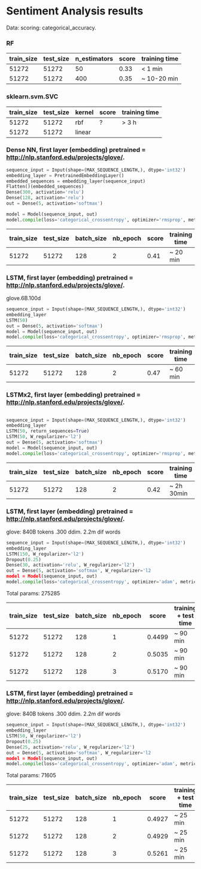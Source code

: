 # Sentiment Analysis results
Data: scoring: categorical_accuracy.
### RF


train_size | test_size | n_estimators |score | training time
------------ | ------------- | ---------- | ------------- | ----------
51272 | 51272 | 50 | 0.33 | < 1 min
51272 | 51272 | 400 | 0.35 | ~ 10-20 min

### sklearn.svm.SVC


train_size | test_size | kernel |score | training time
------------ | ------------- | ---------- | ------------- | ----------
51272 | 51272 | rbf | ? | > 3 h
51272 | 51272 | linear |  | 


### Dense NN, first layer (embedding) pretrained = http://nlp.stanford.edu/projects/glove/.
```python
sequence_input = Input(shape=(MAX_SEQUENCE_LENGTH,), dtype='int32')
embedding_layer = PretrainedEmbeddingLayer()
embedded_sequences = embedding_layer(sequence_input)
Flatten()(embedded_sequences)
Dense(300, activation='relu')
Dense(128, activation='relu')
out = Dense(5, activation='softmax')

model = Model(sequence_input, out)
model.compile(loss='categorical_crossentropy', optimizer='rmsprop', metrics=['acc'])
```

train_size | test_size | batch_size |nb_epoch |score | training time
------------ | ------------- | ----------| ---------- | ------------- | ----------
51272 | 51272 | 128 | 2 | 0.41 | ~ 20 min

### LSTM, first layer (embedding) pretrained = http://nlp.stanford.edu/projects/glove/. 

glove.6B.100d


```python
sequence_input = Input(shape=(MAX_SEQUENCE_LENGTH,), dtype='int32')
embedding_layer
LSTM(50)
out = Dense(5, activation='softmax')
model = Model(sequence_input, out)
model.compile(loss='categorical_crossentropy', optimizer='rmsprop', metrics=['acc'])
```

train_size | test_size | batch_size |nb_epoch |score | training time
------------ | ------------- | ----------| ---------- | ------------- | ----------
51272 | 51272 | 128 | 2 | 0.47 | ~ 60 min


### LSTMx2, first layer (embedding) pretrained = http://nlp.stanford.edu/projects/glove/.
```python

sequence_input = Input(shape=(MAX_SEQUENCE_LENGTH,), dtype='int32')
embedding_layer
LSTM(50, return_sequences=True)
LSTM(50, W_regularizer='l2')
out = Dense(5, activation='softmax')
model = Model(sequence_input, out)
model.compile(loss='categorical_crossentropy', optimizer='rmsprop', metrics=['acc'])
```

train_size | test_size | batch_size |nb_epoch |score | training time
------------ | ------------- | ----------| ---------- | ------------- | ----------
51272 | 51272 | 128 | 2 | 0.42 | ~  2h 30min

### LSTM, first layer (embedding) pretrained = http://nlp.stanford.edu/projects/glove/. 
glove: 840B tokens .300 ddim. 2.2m dif words

```python
sequence_input = Input(shape=(MAX_SEQUENCE_LENGTH,), dtype='int32')
embedding_layer
LSTM(150, W_regularizer='l2')
Dropout(0.25)
Dense(30, activation='relu', W_regularizer='l2')
out = Dense(5, activation='softmax', W_regularizer='l2
model = Model(sequence_input, out)
model.compile(loss='categorical_crossentropy', optimizer='adam', metrics=['acc'])
```
Total params: 275285


train_size | test_size | batch_size | nb_epoch |score | training + test time
------------ | ------------- | ----------| ---------- | ------------- | ----------
51272 | 51272 | 128 | 1 | 0.4499 | ~ 90 min
51272 | 51272 | 128 | 2 | 0.5035 | ~ 90 min
51272 | 51272 | 128 | 3 | 0.5170 | ~ 90 min

### LSTM, first layer (embedding) pretrained = http://nlp.stanford.edu/projects/glove/. 
glove: 840B tokens .300 ddim. 2.2m dif words

```python
sequence_input = Input(shape=(MAX_SEQUENCE_LENGTH,), dtype='int32')
embedding_layer
LSTM(50, W_regularizer='l2')
Dropout(0.25)
Dense(25, activation='relu', W_regularizer='l2')
out = Dense(5, activation='softmax', W_regularizer='l2
model = Model(sequence_input, out)
model.compile(loss='categorical_crossentropy', optimizer='adam', metrics=['acc'])
```
Total params: 71605


train_size | test_size | batch_size | nb_epoch |score | training + test time
------------ | ------------- | ----------| ---------- | ------------- | ----------
51272 | 51272 | 128 | 1 | 0.4927 | ~ 25 min
51272 | 51272 | 128 | 2 | 0.4929 | ~ 25 min
51272 | 51272 | 128 | 3 | 0.5261 | ~ 25 min
